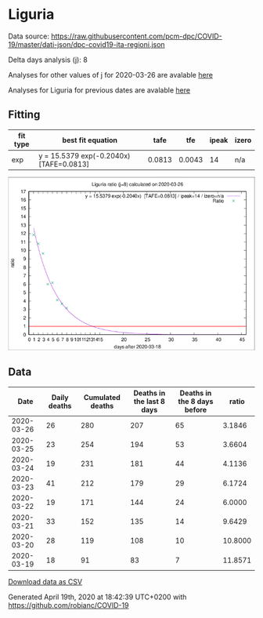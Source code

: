 # Liguria

Data source: https://raw.githubusercontent.com/pcm-dpc/COVID-19/master/dati-json/dpc-covid19-ita-regioni.json

Delta days analysis (j): 8

Analyses for other values of j for 2020-03-26 are avalable [here](../2020-03-26/README.md)

Analyses for Liguria for previous dates are avalable [here](../README.md)

## Fitting 
|fit type|best fit equation|tafe|tfe|ipeak|izero|
|-------|-----|--------|------|---|---|
|exp|y = 15.5379 exp(-0.2040x)  [TAFE=0.0813]|0.0813|0.0043|14|n/a|

![Plot](COVID-19_liguria_j8_2020-03-26.png)

## Data
|Date|Daily deaths|Cumulated deaths|Deaths in the last 8 days|Deaths in the 8 days before|ratio|
|----|----------|-----------|-------|--------------------|-----|
|2020-03-26|26|280|207|65|3.1846|
|2020-03-25|23|254|194|53|3.6604|
|2020-03-24|19|231|181|44|4.1136|
|2020-03-23|41|212|179|29|6.1724|
|2020-03-22|19|171|144|24|6.0000|
|2020-03-21|33|152|135|14|9.6429|
|2020-03-20|28|119|108|10|10.8000|
|2020-03-19|18|91|83|7|11.8571|

[Download data as CSV](COVID-19_liguria_j8_2020-03-26.csv)

Generated April 19th, 2020 at 18:42:39 UTC+0200 with https://github.com/robianc/COVID-19
